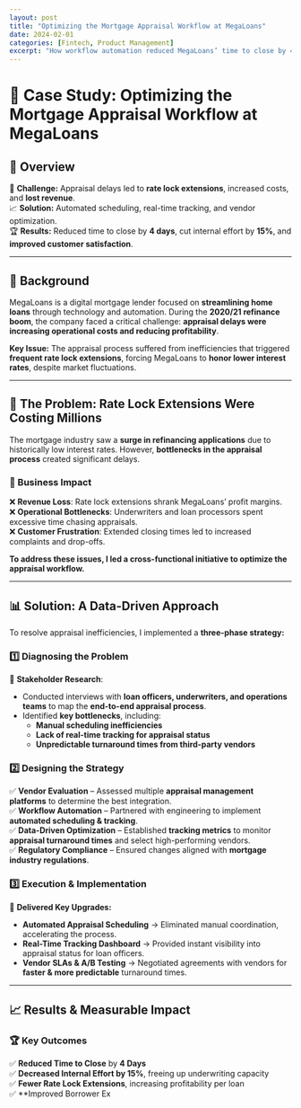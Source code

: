 ```yaml
---
layout: post
title: "Optimizing the Mortgage Appraisal Workflow at MegaLoans"
date: 2024-02-01
categories: [Fintech, Product Management]
excerpt: "How workflow automation reduced MegaLoans’ time to close by 4 days, decreased rate lock extensions, and improved profitability."
---
```


# **📌 Case Study: Optimizing the Mortgage Appraisal Workflow at MegaLoans**

## **🔹 Overview**
🚀 **Challenge:** Appraisal delays led to **rate lock extensions**, increased costs, and **lost revenue**.  
📈 **Solution:** Automated scheduling, real-time tracking, and vendor optimization.  
🏆 **Results:** Reduced time to close by **4 days**, cut internal effort by **15%**, and **improved customer satisfaction**.  

---

## **📍 Background**
MegaLoans is a digital mortgage lender focused on **streamlining home loans** through technology and automation. During the **2020/21 refinance boom**, the company faced a critical challenge: **appraisal delays were increasing operational costs and reducing profitability**.

**Key Issue:** The appraisal process suffered from inefficiencies that triggered **frequent rate lock extensions**, forcing MegaLoans to **honor lower interest rates**, despite market fluctuations.

---

## **🚨 The Problem: Rate Lock Extensions Were Costing Millions**
The mortgage industry saw a **surge in refinancing applications** due to historically low interest rates. However, **bottlenecks in the appraisal process** created significant delays.

### **🔻 Business Impact**
❌ **Revenue Loss**: Rate lock extensions shrank MegaLoans’ profit margins.  
❌ **Operational Bottlenecks**: Underwriters and loan processors spent excessive time chasing appraisals.  
❌ **Customer Frustration**: Extended closing times led to increased complaints and drop-offs.  

**To address these issues, I led a cross-functional initiative to optimize the appraisal workflow.**

---

## **📊 Solution: A Data-Driven Approach**
To resolve appraisal inefficiencies, I implemented a **three-phase strategy:**

### **1️⃣ Diagnosing the Problem**
📌 **Stakeholder Research**:
- Conducted interviews with **loan officers, underwriters, and operations teams** to map the **end-to-end appraisal process**.  
- Identified **key bottlenecks**, including:  
  - **Manual scheduling inefficiencies**  
  - **Lack of real-time tracking for appraisal status**  
  - **Unpredictable turnaround times from third-party vendors**  

### **2️⃣ Designing the Strategy**
✅ **Vendor Evaluation** – Assessed multiple **appraisal management platforms** to determine the best integration.  
✅ **Workflow Automation** – Partnered with engineering to implement **automated scheduling & tracking**.  
✅ **Data-Driven Optimization** – Established **tracking metrics** to monitor **appraisal turnaround times** and select high-performing vendors.  
✅ **Regulatory Compliance** – Ensured changes aligned with **mortgage industry regulations**.  

### **3️⃣ Execution & Implementation**
🚀 **Delivered Key Upgrades:**
- **Automated Appraisal Scheduling** → Eliminated manual coordination, accelerating the process.  
- **Real-Time Tracking Dashboard** → Provided instant visibility into appraisal status for loan officers.  
- **Vendor SLAs & A/B Testing** → Negotiated agreements with vendors for **faster & more predictable** turnaround times.  

---

## **📈 Results & Measurable Impact**
### **🏆 Key Outcomes**
✅ **Reduced Time to Close** by **4 Days**  
✅ **Decreased Internal Effort by 15%**, freeing up underwriting capacity  
✅ **Fewer Rate Lock Extensions**, increasing profitability per loan  
✅ **Improved Borrower Ex
